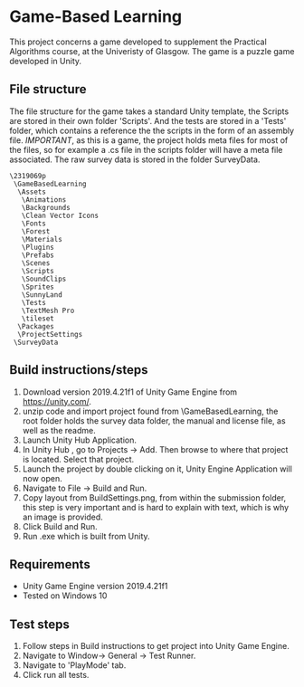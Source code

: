 # Game-Based Learning

This project concerns a game developed to supplement the Practical Algorithms course, at the Univeristy
of Glasgow. The game is a puzzle game developed in Unity. 

## File structure 
The file structure for the game takes a standard Unity template, the Scripts are stored in their own folder 'Scripts'. And the tests are stored in a 'Tests' folder, which contains a reference the the scripts in the form of an assembly file.
*IMPORTANT*, as this is a game, the project holds meta files for most of the files, so for example a .cs file in the scripts folder will have a meta file associated.
The raw survey data is stored in the folder SurveyData.

```
\2319069p
 \GameBasedLearning
  \Assets
   \Animations
   \Backgrounds
   \Clean Vector Icons
   \Fonts
   \Forest
   \Materials
   \Plugins
   \Prefabs
   \Scenes
   \Scripts
   \SoundClips
   \Sprites
   \SunnyLand
   \Tests
   \TextMesh Pro
   \tileset
  \Packages
  \ProjectSettings
 \SurveyData
```

## Build instructions/steps

 1. Download version 2019.4.21f1 of Unity Game Engine from https://unity.com/.
 2. unzip code and import project found from \GameBasedLearning, the root folder holds the survey data folder, the manual and license file, as well as the readme.
 3. Launch Unity Hub Application.
 4. In Unity Hub , go to Projects -> Add. Then browse to where that project is located. Select that project.
 5. Launch the project by double clicking on it, Unity Engine Application will now open.
 6. Navigate to  File -> Build and Run.
 7. Copy layout from BuildSettings.png, from within the submission folder, this step is very important and is hard to explain with text, which is why an image is provided.
 8. Click Build and Run.
 9. Run .exe which is built from Unity.

## Requirements

* Unity Game Engine version 2019.4.21f1 
* Tested on Windows 10


## Test steps

1. Follow steps in Build instructions to get project into Unity Game Engine.
2. Navigate to Window-> General -> Test Runner.
3. Navigate to 'PlayMode' tab.
4. Click run all tests.




